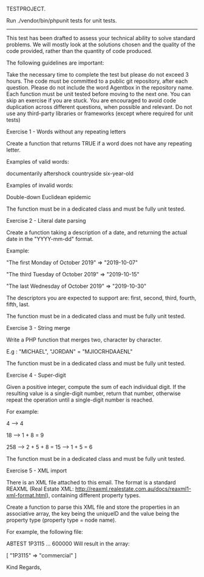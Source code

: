 TESTPROJECT.

Run ./vendor/bin/phpunit tests for unit tests.



----------------------------------------------

This test has been drafted to assess your technical ability to solve standard problems. We will mostly look at the solutions chosen and the quality of the code provided, rather than the quantity of code produced.

 

The following guidelines are important:

Take the necessary time to complete the test but please do not exceed 3 hours.
The code must be committed to a public git repository, after each question. Please do not include the word Agentbox in the repository name.
Each function must be unit tested before moving to the next one. You can skip an exercise if you are stuck.
You are encouraged to avoid code duplication across different questions, when possible and relevant.
Do not use any third-party libraries or frameworks (except where required for unit tests)
 

Exercise 1 - Words without any repeating letters

 

Create a function that returns TRUE if a word does not have any repeating letter.

 

Examples of valid words:

documentarily
aftershock
countryside
six-year-old
 

Examples of invalid words:

Double-down
Euclidean
epidemic
 

The function must be in a dedicated class and must be fully unit tested.

 

Exercise 2 - Literal date parsing

 

Create a function taking a description of a date, and returning the actual date in the "YYYY-mm-dd" format.

 

Example:

"The first Monday of October 2019" => "2019-10-07"

"The third Tuesday of October 2019" => "2019-10-15"

"The last Wednesday of October 2019" => "2019-10-30"

 

The descriptors you are expected to support are: first, second, third, fourth, fifth, last.

 

The function must be in a dedicated class and must be fully unit tested.

 

Exercise 3 - String merge

 

Write a PHP function that merges two, character by character.

E.g : "MICHAEL", "JORDAN" = "MJIOCRHDAAENL"

 

The function must be in a dedicated class and must be fully unit tested.

 

Exercise 4 - Super-digit

 

Given a positive integer, compute the sum of each individual digit. If the resulting value is a single-digit number, return that number, otherwise repeat the operation until a single-digit number is reached.

 

For example:

 

4 --> 4

18 --> 1 + 8 = 9

258 --> 2 + 5 + 8 = 15 --> 1 + 5 = 6

 

The function must be in a dedicated class and must be fully unit tested.

 

Exercise 5 - XML import

 

There is an XML file attached to this email. The format is a standard REAXML (Real Estate XML:  http://reaxml.realestate.com.au/docs/reaxml1-xml-format.html), containing different property types.

 

Create a function to parse this XML file and store the properties in an associative array, the key being the uniqueID and the value being the property type (property type = node name).

 

For example, the following file:

<propertyList date="2019-01-15-17:54:20" username="agentbox" password="@g3ntboX*">
     <commercial modTime="2019-01-15-17:47:08" status="current">
         <agentID>ABTEST</agentID>
         <uniqueID>1P3115</uniqueID>
         ...
         <price display="yes">600000</price>
     </commercial>
 </propertyList>
Will result in the array:

[
     "1P3115" => "commercial"
 ]
 

Kind Regards,
